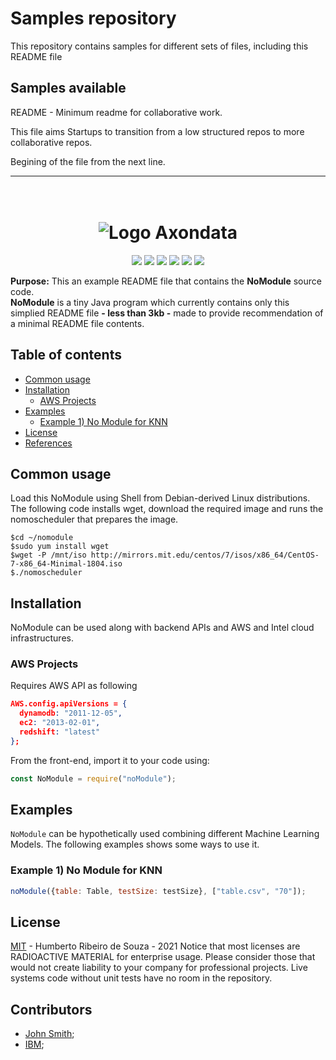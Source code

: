 # Samples repository

This repository contains samples for different sets of files, including this README file

## Samples available

README - Minimum readme for collaborative work. 

This file aims Startups to transition from a low structured repos to more collaborative repos.

Begining of the file from the next line.

---
<h1 align="center">
  <br>
   <img src="https://axondata.com.br/img/site/logo-preto.png" alt="Logo Axondata" title="Logo Axondaya by Axondata - Authorized tobe publsihed here ( https://axondata.com.br/ )" />
  <br>
</h1>
<p align="center">  
<a href="https://www.codacy.com/app/josetelesmaciel/array-mixer?utm_source=github.com&utm_medium=referral&utm_content=teles/array-mixer&utm_campaign=badger"><img src="https://api.codacy.com/project/badge/Grade/2cbd62dd3c284ce79f6e2c35817bec12"></a>
<a href="https://www.codacy.com/app/josetelesmaciel/array-mixer?utm_source=github.com&utm_medium=referral&utm_content=teles/array-mixer&utm_campaign=Badge_Coverage"><img src="https://api.codacy.com/project/badge/Coverage/8a941e0f57c047c8a481f4854666b42d"></a>
<a href="https://travis-ci.org/teles/array-mixer"><img src="https://travis-ci.org/teles/array-mixer.svg?branch=master"></a>
<a href="https://www.npmjs.com/package/array-mixer"><img src="https://img.shields.io/npm/v/array-mixer.svg"></a>
<a href="https://gitter.im/array-mixer/Lobby?utm_source=badge&utm_medium=badge&utm_campaign=pr-badge&utm_content=badge"><img src="https://badges.gitter.im/array-mixer/Lobby.svg"></a>
 <a href="https://opensource.org/licenses/MIT"><img src="https://img.shields.io/badge/license-MIT-blue.svg"></a>
</p>

**Purpose:** This an example README file that contains the <strong>NoModule</strong> source code.  
**NoModule** is a tiny Java program which currently contains only this simplied README file <strong>- less than 3kb -</strong> made to provide recommendation of a minimal README file contents.

## Table of contents

  * [Common usage](#common-usage)
  * [Installation](#installation)
     * [AWS Projects](#aws-projects)
  * [Examples](#examples)
     * [Example 1) No Module for KNN](#example-1-no-module-for-knn)
  * [License](#license)
  * [References](#references)


## Common usage

Load this NoModule using Shell from Debian-derived Linux distributions. The following code installs wget, download the required image and runs the nomoscheduler that prepares the image.

```shell
$cd ~/nomodule
$sudo yum install wget
$wget -P /mnt/iso http://mirrors.mit.edu/centos/7/isos/x86_64/CentOS-7-x86_64-Minimal-1804.iso
$./nomoscheduler
```
<h2 id="installation">Installation</h2>

NoModule can be used along with backend APIs and AWS and Intel cloud infrastructures.

### AWS Projects

Requires AWS API as following

```json
AWS.config.apiVersions = {
  dynamodb: "2011-12-05",
  ec2: "2013-02-01",
  redshift: "latest"
};
```

From the front-end, import it to your code using:

```javascript
const NoModule = require("noModule");
```

## Examples

`NoModule` can be hypothetically used combining different Machine Learning Models.
The following examples shows some ways to use it.

### Example 1) No Module for KNN

```javascript
noModule({table: Table, testSize: testSize}, ["table.csv", "70"]);
```

## License

[MIT](LICENSE) - Humberto Ribeiro de Souza - 2021
Notice that most licenses are RADIOACTIVE MATERIAL for enterprise usage. Please consider those that would not create liability to your company for professional projects. 
Live systems code without unit tests have no room in the repository.

## Contributors

* [John Smith](https://github.com/johnsmith);
* [IBM](https://github.com/ibm);

